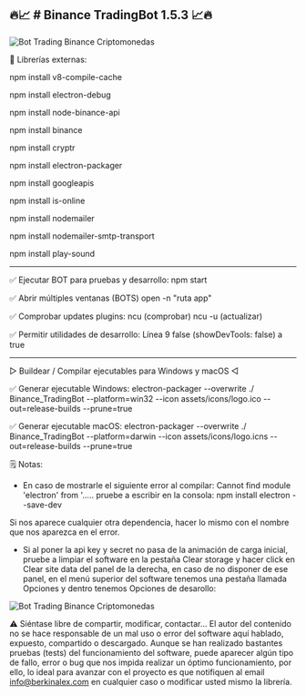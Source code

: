 🔥📈 # Binance TradingBot 1.5.3 📈🔥
------------------------
<img src="https://i0.wp.com/berkinalex.com/wp-content/uploads/2020/03/binance-bot-trading-long-software.png?resize=1140%2C641&amp;ssl=1" alt="Bot Trading Binance Criptomonedas">


📙 Librerías externas:

npm install v8-compile-cache

npm install electron-debug

npm install node-binance-api

npm install binance

npm install cryptr

npm install electron-packager

npm install googleapis

npm install is-online

npm install nodemailer

npm install nodemailer-smtp-transport

npm install play-sound

_______________________________________________


✅ Ejecutar BOT para pruebas y desarrollo:
npm start

✅ Abrir múltiples ventanas (BOTS)
open -n "ruta app"

✅ Comprobar updates plugins:
ncu (comprobar)
ncu -u (actualizar)

✅ Permitir utilidades de desarrollo:
Línea 9 false (showDevTools: false) a true

_______________________________________________


▷ Buildear / Compilar ejecutables para Windows y macOS ◁

✅ Generar ejecutable Windows:
electron-packager --overwrite ./ Binance_TradingBot --platform=win32 --icon assets/icons/logo.ico --out=release-builds --prune=true

✅ Generar ejecutable macOS:
electron-packager --overwrite ./ Binance_TradingBot --platform=darwin --icon assets/icons/logo.icns --out=release-builds --prune=true


🗒️ Notas:
* En caso de mostrarle el siguiente error al compilar:
Cannot find module 'electron' from '..... pruebe a escribir en la consola:
npm install electron --save-dev

Si nos aparece cualquier otra dependencia, hacer lo mismo con el nombre que nos aparezca en el error.
* Si al poner la api key y secret no pasa de la animación de carga inicial, pruebe a limpiar el software en la pestaña Clear storage y hacer click en Clear site data del panel de la derecha, en caso de no disponer de ese panel, en el menú superior del software tenemos una pestaña llamada Opciones y dentro tenemos Opciones de desarollo:
<img src="https://berkinalex.com/wp-content/uploads/2020/05/Captura-de-pantalla-2020-05-31-a-las-18.30.19.png" alt="Bot Trading Binance Criptomonedas">


⚠️ Siéntase libre de compartir, modificar, contactar...
El autor del contenido no se hace responsable de un mal uso o error del software aquí hablado, expuesto, compartido o descargado. Aunque se han realizado bastantes pruebas (tests) del funcionamiento del software, puede aparecer algún tipo de fallo, error o bug que nos impida realizar un óptimo funcionamiento, por ello, lo ideal para avanzar con el proyecto es que notifiquen al email info@berkinalex.com en cualquier caso o modificar usted mismo la librería.
